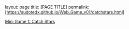 layout: page
title: [PAGE TITLE]
permalink: [https://sudotedx.github.io/Web_Game_v01/catchstars.html]

<a href="https://sudotedx.github.io/Web_Game_v01/catchstars.html">Mini Game 1: Catch Stars</a>